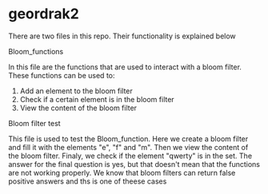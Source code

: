 # geordrak2
There are two files in this repo. Their functionality is explained below

Bloom_functions

In this file are the functions that are used to interact with a bloom filter. These functions can be used to:
1. Add an element to the bloom filter
2. Check if a certain element is in the bloom filter
3. View the content of the bloom filter



Bloom filter test

This file is used to test the Bloom_function. 
Here we create a bloom filter and fill it with the elements "e", "f" and "m". Then we view the content of the bloom filter. Finaly, we check if the element "qwerty" is in the set. 
The answer for the final question is yes, but that doesn't mean that the functions are not working properly. We know that bloom filters can return false positive answers and ths is one of theese cases
